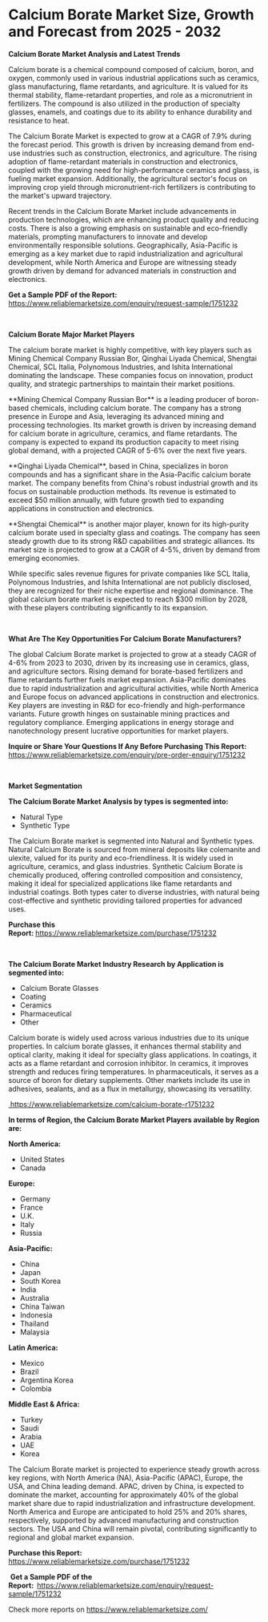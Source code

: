 <p><h1>Calcium Borate Market Size, Growth and Forecast from 2025 - 2032</h1></p><p><strong>Calcium Borate Market Analysis and Latest Trends</strong></p>
<p><p>Calcium borate is a chemical compound composed of calcium, boron, and oxygen, commonly used in various industrial applications such as ceramics, glass manufacturing, flame retardants, and agriculture. It is valued for its thermal stability, flame-retardant properties, and role as a micronutrient in fertilizers. The compound is also utilized in the production of specialty glasses, enamels, and coatings due to its ability to enhance durability and resistance to heat.</p><p>The Calcium Borate Market is expected to grow at a CAGR of 7.9% during the forecast period. This growth is driven by increasing demand from end-use industries such as construction, electronics, and agriculture. The rising adoption of flame-retardant materials in construction and electronics, coupled with the growing need for high-performance ceramics and glass, is fueling market expansion. Additionally, the agricultural sector's focus on improving crop yield through micronutrient-rich fertilizers is contributing to the market's upward trajectory.</p><p>Recent trends in the Calcium Borate Market include advancements in production technologies, which are enhancing product quality and reducing costs. There is also a growing emphasis on sustainable and eco-friendly materials, prompting manufacturers to innovate and develop environmentally responsible solutions. Geographically, Asia-Pacific is emerging as a key market due to rapid industrialization and agricultural development, while North America and Europe are witnessing steady growth driven by demand for advanced materials in construction and electronics.</p></p>
<p><strong>Get a Sample PDF of the Report:&nbsp;</strong> <a href="https://www.reliablemarketsize.com/enquiry/request-sample/1751232?utm_campaign=2200&utm_medium=2&utm_source=Github&utm_content=ia&utm_term=26012025&utm_id=calcium-borate">https://www.reliablemarketsize.com/enquiry/request-sample/1751232</a></p>
<p>&nbsp;</p>
<p><strong>Calcium Borate Major Market Players</strong></p>
<p><p>The calcium borate market is highly competitive, with key players such as Mining Chemical Company Russian Bor, Qinghai Liyada Chemical, Shengtai Chemical, SCL Italia, Polynomous Industries, and Ishita International dominating the landscape. These companies focus on innovation, product quality, and strategic partnerships to maintain their market positions.</p><p>**Mining Chemical Company Russian Bor** is a leading producer of boron-based chemicals, including calcium borate. The company has a strong presence in Europe and Asia, leveraging its advanced mining and processing technologies. Its market growth is driven by increasing demand for calcium borate in agriculture, ceramics, and flame retardants. The company is expected to expand its production capacity to meet rising global demand, with a projected CAGR of 5-6% over the next five years.</p><p>**Qinghai Liyada Chemical**, based in China, specializes in boron compounds and has a significant share in the Asia-Pacific calcium borate market. The company benefits from China's robust industrial growth and its focus on sustainable production methods. Its revenue is estimated to exceed $50 million annually, with future growth tied to expanding applications in construction and electronics.</p><p>**Shengtai Chemical** is another major player, known for its high-purity calcium borate used in specialty glass and coatings. The company has seen steady growth due to its strong R&D capabilities and strategic alliances. Its market size is projected to grow at a CAGR of 4-5%, driven by demand from emerging economies.</p><p>While specific sales revenue figures for private companies like SCL Italia, Polynomous Industries, and Ishita International are not publicly disclosed, they are recognized for their niche expertise and regional dominance. The global calcium borate market is expected to reach $300 million by 2028, with these players contributing significantly to its expansion.</p></p>
<p>&nbsp;</p>
<p><strong>What Are The Key Opportunities For Calcium Borate Manufacturers?</strong></p>
<p><p>The global Calcium Borate market is projected to grow at a steady CAGR of 4-6% from 2023 to 2030, driven by its increasing use in ceramics, glass, and agriculture sectors. Rising demand for borate-based fertilizers and flame retardants further fuels market expansion. Asia-Pacific dominates due to rapid industrialization and agricultural activities, while North America and Europe focus on advanced applications in construction and electronics. Key players are investing in R&D for eco-friendly and high-performance variants. Future growth hinges on sustainable mining practices and regulatory compliance. Emerging applications in energy storage and nanotechnology present lucrative opportunities for market players.</p></p>
<p><strong>Inquire or Share Your Questions If Any Before Purchasing This Report:</strong> <a href="https://www.reliablemarketsize.com/enquiry/pre-order-enquiry/1751232?utm_campaign=2200&utm_medium=2&utm_source=Github&utm_content=ia&utm_term=26012025&utm_id=calcium-borate">https://www.reliablemarketsize.com/enquiry/pre-order-enquiry/1751232</a></p>
<p>&nbsp;</p>
<p><strong>Market Segmentation</strong></p>
<p><strong>The Calcium Borate Market Analysis by types is segmented into:</strong></p>
<p><ul><li>Natural Type</li><li>Synthetic Type</li></ul></p>
<p><p>The Calcium Borate market is segmented into Natural and Synthetic types. Natural Calcium Borate is sourced from mineral deposits like colemanite and ulexite, valued for its purity and eco-friendliness. It is widely used in agriculture, ceramics, and glass industries. Synthetic Calcium Borate is chemically produced, offering controlled composition and consistency, making it ideal for specialized applications like flame retardants and industrial coatings. Both types cater to diverse industries, with natural being cost-effective and synthetic providing tailored properties for advanced uses.</p></p>
<p><strong>Purchase this Report:&nbsp;</strong><a href="https://www.reliablemarketsize.com/purchase/1751232?utm_campaign=2200&utm_medium=2&utm_source=Github&utm_content=ia&utm_term=26012025&utm_id=calcium-borate">https://www.reliablemarketsize.com/purchase/1751232</a></p>
<p>&nbsp;</p>
<p><strong>The Calcium Borate Market Industry Research by Application is segmented into:</strong></p>
<p><ul><li>Calcium Borate Glasses</li><li>Coating</li><li>Ceramics</li><li>Pharmaceutical</li><li>Other</li></ul></p>
<p><p>Calcium borate is widely used across various industries due to its unique properties. In calcium borate glasses, it enhances thermal stability and optical clarity, making it ideal for specialty glass applications. In coatings, it acts as a flame retardant and corrosion inhibitor. In ceramics, it improves strength and reduces firing temperatures. In pharmaceuticals, it serves as a source of boron for dietary supplements. Other markets include its use in adhesives, sealants, and as a flux in metallurgy, showcasing its versatility.</p></p>
<p><a href="https://www.reliablemarketsize.com/calcium-borate-r1751232?utm_campaign=2200&utm_medium=2&utm_source=Github&utm_content=ia&utm_term=26012025&utm_id=calcium-borate">&nbsp;https://www.reliablemarketsize.com/calcium-borate-r1751232</a></p>
<p><strong>In terms of Region, the Calcium Borate Market Players available by Region are:</strong></p>
<p>
    <p> <strong> North America: </strong>
        <ul>
            <li>United States</li>
            <li>Canada</li>
        </ul>
        </p> 
    <p> <strong> Europe: </strong>
        <ul>
            <li>Germany</li>
            <li>France</li>
            <li>U.K.</li>
            <li>Italy</li>
            <li>Russia</li>
        </ul>
        </p> 
    <p> <strong> Asia-Pacific: </strong>
        <ul>
            <li>China</li>
            <li>Japan</li>
            <li>South Korea</li>
            <li>India</li>
            <li>Australia</li>
            <li>China Taiwan</li>
            <li>Indonesia</li>
            <li>Thailand</li>
            <li>Malaysia</li>
        </ul>
        </p> 
    <p> <strong> Latin America: </strong>
        <ul>
            <li>Mexico</li>
            <li>Brazil</li>
            <li>Argentina Korea</li>
            <li>Colombia</li>
        </ul>
        </p> 
    <p> <strong> Middle East & Africa: </strong>
        <ul>
            <li>Turkey</li>
            <li>Saudi</li>
            <li>Arabia</li>
            <li>UAE</li>
            <li>Korea</li>
        </ul>
    </p>
    </p>
<p><p>The Calcium Borate market is projected to experience steady growth across key regions, with North America (NA), Asia-Pacific (APAC), Europe, the USA, and China leading demand. APAC, driven by China, is expected to dominate the market, accounting for approximately 40% of the global market share due to rapid industrialization and infrastructure development. North America and Europe are anticipated to hold 25% and 20% shares, respectively, supported by advanced manufacturing and construction sectors. The USA and China will remain pivotal, contributing significantly to regional and global market expansion.</p></p>
<p><strong>Purchase this Report: </strong><a href="https://www.reliablemarketsize.com/purchase/1751232?utm_campaign=2200&utm_medium=2&utm_source=Github&utm_content=ia&utm_term=26012025&utm_id=calcium-borate">https://www.reliablemarketsize.com/purchase/1751232</a></p>
<p>&nbsp;<strong>Get a Sample PDF of the Report:&nbsp;&nbsp;</strong><a href="https://www.reliablemarketsize.com/enquiry/request-sample/1751232?utm_campaign=2200&utm_medium=2&utm_source=Github&utm_content=ia&utm_term=26012025&utm_id=calcium-borate">https://www.reliablemarketsize.com/enquiry/request-sample/1751232</a></p>
<p><strong></strong></p>
<p>Check more reports on <a href="https://www.reliablemarketsize.com/?utm_campaign=2200&utm_medium=2&utm_source=Github&utm_content=ia&utm_term=26012025&utm_id=calcium-borate">https://www.reliablemarketsize.com/</a></p>
